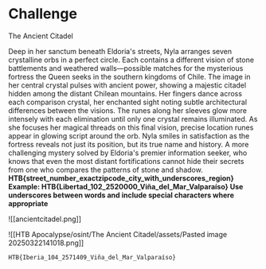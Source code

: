 # Challenge
The Ancient Citadel

Deep in her sanctum beneath Eldoria's streets, Nyla arranges seven crystalline orbs in a perfect circle. Each contains a different vision of stone battlements and weathered walls—possible matches for the mysterious fortress the Queen seeks in the southern kingdoms of Chile. The image in her central crystal pulses with ancient power, showing a majestic citadel hidden among the distant Chilean mountains. Her fingers dance across each comparison crystal, her enchanted sight noting subtle architectural differences between the visions. The runes along her sleeves glow more intensely with each elimination until only one crystal remains illuminated. As she focuses her magical threads on this final vision, precise location runes appear in glowing script around the orb. Nyla smiles in satisfaction as the fortress reveals not just its position, but its true name and history. A more challenging mystery solved by Eldoria's premier information seeker, who knows that even the most distant fortifications cannot hide their secrets from one who compares the patterns of stone and shadow.  
**HTB{street_number_exactzipcode_city_with_underscores_region}  
Example: HTB{Libertad_102_2520000_Viña_del_Mar_Valparaíso} Use underscores between words and include special characters where appropriate**

![[ancientcitadel.png]]

![[HTB Apocalypse/osint/The Ancient Citadel/assets/Pasted image 20250322141018.png]]

```
HTB{Iberia_104_2571409_Viña_del_Mar_Valparaíso}
```